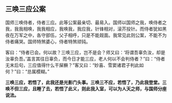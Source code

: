 ## 三唤三应公案

国师三唤侍者，侍者三应。此等公案最亲切、最易入。国师以国师之我，唤侍者之我，我我相唤，我我相应，我唤我，我应我，针锋相对，滚芥投针。而侍者犹如黑夜在万军之中，各守部伍，父子相呼，只是不能觌面。我常见此则公案，不能不为侍者痛哭。国师特煞婆心，侍者特煞顽钝。

客曰：“侍者已会。何以故？三唤三应，岂不是会？师又曰：‘将谓吾辜负汝，却是汝辜负吾。’盖言其往日辜负，而今日才能三应，老人何以不会判侍者？”曰：“侍者无末后句，三应值得什么干屎橛？”客又曰：“妙喜、雪窦诸君子判此如何？”曰：“总属模糊。”

__三唤三应，若悟了，此我还是光影门头事。三唤三不应，若悟了，乃此我登堂。三唤不但三应，且睡了去，若悟了此义，则此我入室，可以为人天之师，与国师分座说法。__
 